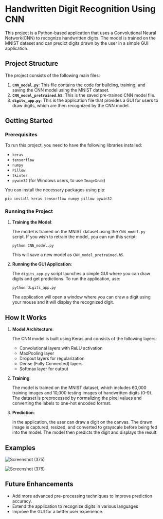 # Handwritten Digit Recognition Using CNN

This project is a Python-based application that uses a Convolutional Neural Network(CNN) to recognize handwritten digits. 
The model is trained on the MNIST dataset and can predict digits drawn by the user in a simple GUI application.

## Project Structure

The project consists of the following main files:

1. **`CNN_model.py`**: This file contains the code for building, training, and saving the CNN model using the MNIST dataset.
2. **`CNN_model_pretrained.h5`**: This is the saved pre-trained CNN model file.
3. **`digits_app.py`**: This is the application file that provides a GUI for users to draw digits, which are then recognized by the CNN model.

## Getting Started

### Prerequisites

To run this project, you need to have the following libraries installed:

- `keras`
- `tensorflow`
- `numpy`
- `Pillow`
- `tkinter`
- `pywin32` (for Windows users, to use `ImageGrab`)

You can install the necessary packages using pip:

```bash
pip install keras tensorflow numpy pillow pywin32
```


### Running the Project

1. **Training the Model**: 

   The model is trained on the MNIST dataset using the `CNN_model.py` script. If you wish to retrain the model, you can run this script:

   ```bash
   python CNN_model.py
   ```

   This will save a new model as `CNN_model_pretrained.h5`.

2. **Running the GUI Application**:

   The `digits_app.py` script launches a simple GUI where you can draw digits and get predictions. To run the application, use:

   ```bash
   python digits_app.py
   ```

   The application will open a window where you can draw a digit using your mouse and it will display the recognized digit.

## How It Works

1. **Model Architecture**:

   The CNN model is built using Keras and consists of the following layers:
   - Convolutional layers with ReLU activation
   - MaxPooling layer
   - Dropout layers for regularization
   - Dense (Fully Connected) layers
   - Softmax layer for output

2. **Training**:

   The model is trained on the MNIST dataset, which includes 60,000 training images and 10,000 testing images of handwritten digits (0-9). The dataset is preprocessed by normalizing the pixel values and converting the labels to one-hot encoded format.

3. **Prediction**:

   In the application, the user can draw a digit on the canvas. The drawn image is captured, resized, and converted to grayscale before being fed into the model. The model then predicts the digit and displays the result.

## Examples 
![Screenshot (375)](https://github.com/user-attachments/assets/2a8491e6-700e-453e-acb7-a6085b3a996b)

![Screenshot (376)](https://github.com/user-attachments/assets/70a700e9-606f-43bb-97fc-cc167c0210fb)



## Future Enhancements

- Add more advanced pre-processing techniques to improve prediction accuracy.
- Extend the application to recognize digits in various languages
- Improve the GUI for a better user experience.




